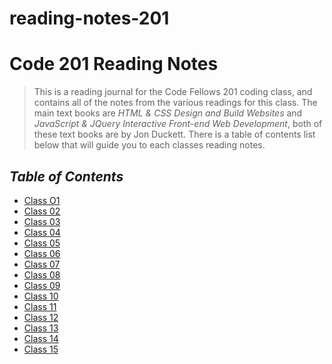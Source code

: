 # reading-notes-201
# **Code 201 Reading Notes**
> This is a reading journal for the Code Fellows 201 coding class, and contains all of the notes from the various readings for this class. The main text books are *HTML & CSS Design and Build Websites* and *JavaScript & JQuery Interactive Front-end Web Development*, both of these text books are by Jon Duckett. There is a table of contents list below that will guide you to each classes reading notes.

## ***Table of Contents***

* [Class O1](class-01.md)
* [Class 02]()
* [Class 03]()
* [Class 04]()
* [Class 05]()
* [Class 06]()
* [Class 07]()
* [Class 08]()
* [Class 09]()
* [Class 10]()
* [Class 11]()
* [Class 12]()
* [Class 13]()
* [Class 14]()
* [Class 15]()
